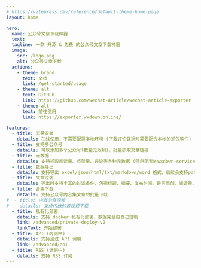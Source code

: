```yaml
---
# https://vitepress.dev/reference/default-theme-home-page
layout: home

hero:
  name: 公众号文章下载神器
  text: 
  tagline: 一款 开源 & 免费 的公众号文章下载神器
  image:
    src: /logo.png
    alt: 公众号文章下载
  actions:
    - theme: brand
      text: 文档
      link: /get-started/usage
    - theme: alt
      text: GitHub
      link: https://github.com/wechat-article/wechat-article-exporter
    - theme: alt
      text: 前往使用
      link: https://exporter.wxdown.online/

features:
  - title: 无需安装
    details: 在线使用，不需要配置本地环境 (下载评论数据时需要配合本地的抓包软件)
  - title: 支持多公众号
    details: 可以添加多个公众号(数量无限制)，批量抓取文章链接
  - title: 元数据
    details: 支持抓取阅读量、点赞量、评论等各种元数据 (使用配套的wxdown-service程序)
  - title: 数据导出
    details: 支持导出 excel/json/html/txt/markdown/word 格式，后续会支持pdf格式
  - title: 文章过滤
    details: 导出时支持丰富的过滤条件，包括标题、摘要、发布时间、是否原创、阅读量、点赞量、转发量、作者、文章类型、媒体时长等
  - title: 合集下载
    details: 支持公众号内合集文章的批量下载
#  - title: 内嵌的音视频
#    details: 支持内嵌的音视频下载
  - title: 私有化部署
    details: 支持 docker 私有化部署，数据完全由自己控制
    link: /advanced/private-deploy-v2
    linkText: 开始部署
  - title: API (内测中)
    details: 支持通过 API 调用
    link: /advanced/api
  - title: RSS (计划中)
    details: 支持 RSS 订阅
---
```

